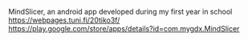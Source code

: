 MindSlicer, an android app developed during my first year in school
https://webpages.tuni.fi/20tiko3f/
https://play.google.com/store/apps/details?id=com.mygdx.MindSlicer
